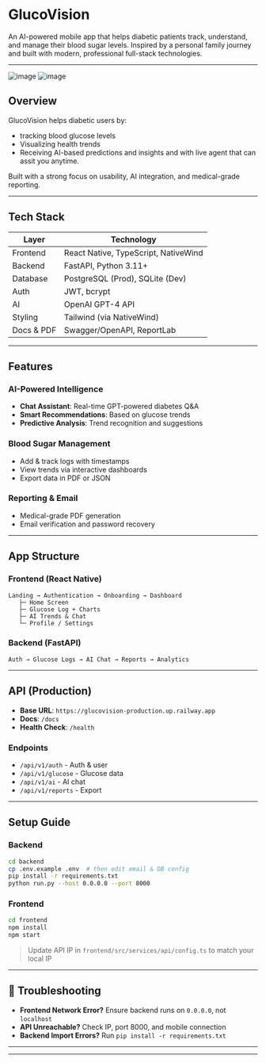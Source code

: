 # GlucoVision

An AI-powered mobile app that helps diabetic patients track, understand, and manage their blood sugar levels. Inspired by a personal family journey and built with modern, professional full-stack technologies.

---
![image](https://github.com/user-attachments/assets/d60d7847-9f6b-4e77-9c04-5721358c3246) ![image](https://github.com/user-attachments/assets/453de58e-aa0b-4be5-a40f-f3c77d64ffb6)


## Overview

GlucoVision helps diabetic users by:

- tracking blood glucose levels
- Visualizing health trends
- Receiving AI-based predictions and insights and with live agent that can assit you anytime.

Built with a strong focus on usability, AI integration, and medical-grade reporting.

---

## Tech Stack

| Layer      | Technology                           |
| ---------- | ------------------------------------ |
| Frontend   | React Native, TypeScript, NativeWind |
| Backend    | FastAPI, Python 3.11+                |
| Database   | PostgreSQL (Prod), SQLite (Dev)      |
| Auth       | JWT, bcrypt                          |
| AI         | OpenAI GPT-4 API                     |
| Styling    | Tailwind (via NativeWind)            |
| Docs & PDF | Swagger/OpenAPI, ReportLab           |

---

## Features

### AI-Powered Intelligence

- **Chat Assistant**: Real-time GPT-powered diabetes Q\&A
- **Smart Recommendations**: Based on glucose trends
- **Predictive Analysis**: Trend recognition and suggestions

### Blood Sugar Management

- Add & track logs with timestamps
- View trends via interactive dashboards
- Export data in PDF or JSON

### Reporting & Email

- Medical-grade PDF generation
- Email verification and password recovery

---

##  App Structure

### Frontend (React Native)

```
Landing → Authentication → Onboarding → Dashboard
   ├─ Home Screen
   ├─ Glucose Log + Charts
   ├─ AI Trends & Chat
   └─ Profile / Settings
```

### Backend (FastAPI)

```
Auth → Glucose Logs → AI Chat → Reports → Analytics
```

---

##  API (Production)

- **Base URL**: `https://glucovision-production.up.railway.app`
- **Docs**: `/docs`
- **Health Check**: `/health`

### Endpoints

- `/api/v1/auth` - Auth & user
- `/api/v1/glucose` - Glucose data
- `/api/v1/ai` - AI chat
- `/api/v1/reports` - Export

---

##  Setup Guide

### Backend

```bash
cd backend
cp .env.example .env  # then edit email & DB config
pip install -r requirements.txt
python run.py --host 0.0.0.0 --port 8000
```

### Frontend

```bash
cd frontend
npm install
npm start
```

> Update API IP in `frontend/src/services/api/config.ts` to match your local IP

---

## 🔧 Troubleshooting

- **Frontend Network Error?** Ensure backend runs on `0.0.0.0`, not `localhost`
- **API Unreachable?** Check IP, port 8000, and mobile connection
- **Backend Import Errors?** Run `pip install -r requirements.txt`

---


---
